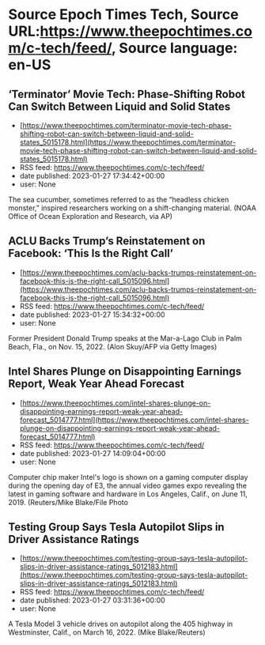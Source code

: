 # Source Epoch Times Tech, Source URL:https://www.theepochtimes.com/c-tech/feed/, Source language: en-US

## ‘Terminator’ Movie Tech: Phase-Shifting Robot Can Switch Between Liquid and Solid States
 - [https://www.theepochtimes.com/terminator-movie-tech-phase-shifting-robot-can-switch-between-liquid-and-solid-states_5015178.html](https://www.theepochtimes.com/terminator-movie-tech-phase-shifting-robot-can-switch-between-liquid-and-solid-states_5015178.html)
 - RSS feed: https://www.theepochtimes.com/c-tech/feed/
 - date published: 2023-01-27 17:34:42+00:00
 - user: None

The sea cucumber,  sometimes referred to as the “headless chicken monster,” inspired researchers working on a shift-changing material. (NOAA Office of Ocean Exploration and Research, via AP)

## ACLU Backs Trump’s Reinstatement on Facebook: ‘This Is the Right Call’
 - [https://www.theepochtimes.com/aclu-backs-trumps-reinstatement-on-facebook-this-is-the-right-call_5015096.html](https://www.theepochtimes.com/aclu-backs-trumps-reinstatement-on-facebook-this-is-the-right-call_5015096.html)
 - RSS feed: https://www.theepochtimes.com/c-tech/feed/
 - date published: 2023-01-27 15:34:32+00:00
 - user: None

Former President Donald Trump speaks at the Mar-a-Lago Club in Palm Beach, Fla., on Nov. 15, 2022. (Alon Skuy/AFP via Getty Images)

## Intel Shares Plunge on Disappointing Earnings Report, Weak Year Ahead Forecast
 - [https://www.theepochtimes.com/intel-shares-plunge-on-disappointing-earnings-report-weak-year-ahead-forecast_5014777.html](https://www.theepochtimes.com/intel-shares-plunge-on-disappointing-earnings-report-weak-year-ahead-forecast_5014777.html)
 - RSS feed: https://www.theepochtimes.com/c-tech/feed/
 - date published: 2023-01-27 14:09:04+00:00
 - user: None

Computer chip maker Intel's logo is shown on a gaming computer display during the opening day of E3, the annual video games expo revealing the latest in gaming software and hardware in Los Angeles, Calif., on June 11, 2019. (Reuters/Mike Blake/File Photo

## Testing Group Says Tesla Autopilot Slips in Driver Assistance Ratings
 - [https://www.theepochtimes.com/testing-group-says-tesla-autopilot-slips-in-driver-assistance-ratings_5012183.html](https://www.theepochtimes.com/testing-group-says-tesla-autopilot-slips-in-driver-assistance-ratings_5012183.html)
 - RSS feed: https://www.theepochtimes.com/c-tech/feed/
 - date published: 2023-01-27 03:31:36+00:00
 - user: None

A Tesla Model 3 vehicle drives on autopilot along the 405 highway in Westminster, Calif., on March 16, 2022. (Mike Blake/Reuters)
